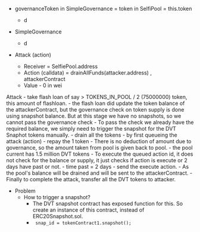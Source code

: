 - governanceToken in SimpleGovernance = token in SelfiPool = this.token
    - d

- SimpleGovernance
    - d


- Attack (action)
    - Receiver = SelfiePool.address
    - Action (calldata) = drainAllFunds(attacker.address) , attackerContract
    - Value - 0 in wei

Attack
    - take flash loan of say > TOKENS_IN_POOL / 2 (75000000) token, this amount of flashloan.
    - the flash loan did update the token balance of the attackerContract, but the governance check on token supply is done using snapshot balance. But at this stage we have no snapshots, so we cannot pass the governance check
    - To pass the check we already have the required balance, we simply need to trigger the snapshot for the DVT Snaphot tokens manually.
    - drain all the tokens
        - by first queueing the attack (action)
        - repay the 1 token
    - There is no deduction of amount due to governance, so the amount taken from pool is given back to pool.
    - the pool current has 1.5 million DVT tokens
    - To execute the queued action id, it does not check for the balance or supply, it just checks if action is execute or 2 days have past or not.
        - time past = 2 days
        - send the execute action.
    - As the pool's balance will be drained and will be sent to the attackerContract.
    - Finally to complete the attack, transfer all the DVT tokens to attacker.

- Problem
    - How to trigger a snapshot?
        - The DVT snapshot contract has exposed function for this. So create an instance of this contract, instead of ERC20Snapshot.sol.
        - ` snap_id = tokenContract1.snapshot();`